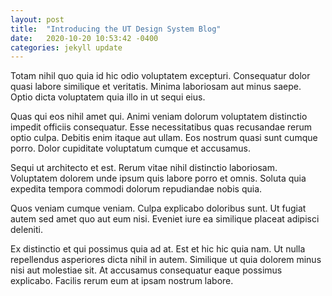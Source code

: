 ```yaml
---
layout: post
title:  "Introducing the UT Design System Blog"
date:   2020-10-20 10:53:42 -0400
categories: jekyll update
---
```




Totam nihil quo quia id hic odio voluptatem excepturi. Consequatur dolor quasi labore similique et veritatis. Minima laboriosam aut minus saepe. Optio dicta voluptatem quia illo in ut sequi eius.

Quas qui eos nihil amet qui. Animi veniam dolorum voluptatem distinctio impedit officiis consequatur. Esse necessitatibus quas recusandae rerum optio culpa. Debitis enim itaque aut ullam. Eos nostrum quasi sunt cumque porro. Dolor cupiditate voluptatum cumque et accusamus.

Sequi ut architecto et est. Rerum vitae nihil distinctio laboriosam. Voluptatem dolorem unde ipsum quis labore porro et omnis. Soluta quia expedita tempora commodi dolorum repudiandae nobis quia.

Quos veniam cumque veniam. Culpa explicabo doloribus sunt. Ut fugiat autem sed amet quo aut eum nisi. Eveniet iure ea similique placeat adipisci deleniti.

Ex distinctio et qui possimus quia ad at. Est et hic hic quia nam. Ut nulla repellendus asperiores dicta nihil in autem. Similique ut quia dolorem minus nisi aut molestiae sit. At accusamus consequatur eaque possimus explicabo. Facilis rerum eum at ipsam nostrum labore.
